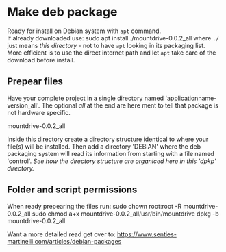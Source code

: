 # Make deb package
Ready for install on Debian system with `apt` command.
<br />
If already downloaded use: sudo apt install ./mountdrive-0.0.2_all 
where `./` just means <i>this directory</i> - not to have `apt` looking in its packaging list.
<br />
More efficient is to use the direct internet path and let `apt` take care of the download before install.
## Prepear files
Have your complete project in a single directory named 'applicationname-version_all'. The optional <i>all</i> at the end are here ment to tell that package is not hardware specific.

mountdrive-0.0.2_all

Inside this directory create a directory structure identical to where your file(s) will be installed.
Then add a directory 'DEBIAN' where the deb packaging system will read its information from starting with a file named 'control'.
<i>See how the directory structure are organiced here in this 'dpkp' directory.</i>
## Folder and script permissions
When ready prepearing the files run:
sudo chown root:root -R mountdrive-0.0.2_all
sudo chmod a+x mountdrive-0.0.2_all/usr/bin/mountdrive
dpkg -b mountdrive-0.0.2_all


Want a more detailed read get over to: https://www.senties-martinelli.com/articles/debian-packages